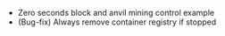 - Zero seconds block and anvil mining control example
- (Bug-fix) Always remove container registry if stopped